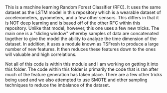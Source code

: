 This is a machine learning Random Forest Classifier (RFC). It uses the same dataset as the LSTM model in this repository which is a wearable
dataset of accelerometers, gyrometers, and a few other sensors. This differs in that it is NOT deep learning and is based off of the other
RFC within this repository. Unlike that model, however, this one uses a few new tricks. The main one is a "sliding window" whereby samples of data
are concatenated together to give the model the ability to analyze the time dimension of the dataset. In addition, it uses a module known as 
TSFresh to produce a large number of new features. It then reduces these features down to the ones will valuable and high correlations.

Not all of this code is within this module and I am working on getting it into this folder. The code within this folder is primarily the code that is 
ran after much of the feature generation has taken place. There are a few other tricks being used and we also attempted to use SMOTE and other 
sampling techniques to reduce the imbalance of the dataset.